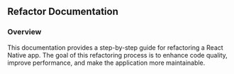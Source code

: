## Refactor Documentation

### Overview

This documentation provides a step-by-step guide for refactoring a React Native app. The goal of this refactoring process is to enhance code quality, improve performance, and make the application more maintainable.
<!--stackedit_data:
eyJoaXN0b3J5IjpbLTEwNDYyNzg3MjZdfQ==
-->